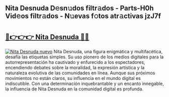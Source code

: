 ## Nita Desnuda D𝚎sn𝚞dos filtr𝚊dos - Parts-H0h Vid𝚎os filtr𝚊dos - N𝚞evas f𝚘tos atr𝚊ctivas jzJ7f

# <h2><a href="http://mb14z4.tromn.icu/?c=Nita+Desnuda">🔗👉👉👉 Nita Desnuda 🔗🔗</a></h2>

[![Nita Desnuda nuevo](https://i.imgur.com/pEAQMta.gif)](http://mb14z4.tromn.icu/?c=Nita+Desnuda)
Nita Desnuda, una figura enigmática y multifacética, desafía las etiquetas simples. Su uso pionero de los medios digitales para la autorrepresentación ha cautivado y enfurecido a los espectadores, encendiendo debates sobre la moralidad, la expresión artística y la naturaleza evolutiva de las comunidades en línea. Aunque sus próximos movimientos no están claros, su influencia en el mundo digital es indiscutible. Con una determinación inquebrantable y un encanto innegable, la influencia de Nita Desnuda en la comunidad digital es profunda.
